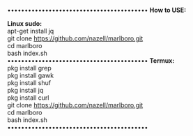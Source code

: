 •••••••••••••••••••••••••••••••••••••••••
<b>How to USE:</b><br>


<b>Linux
sudo:</b><br>
apt-get install jq<br>
git clone https://github.com/nazell/marlboro.git<br>
cd marlboro<br>
bash index.sh<br>
•••••••••••••••••••••••••••••••••••••••••
<b>Termux:</b><br>
pkg install grep<br>
pkg install gawk<br>
pkg install shuf<br>
pkg install jq<br>
pkg install curl<br>
git clone https://github.com/nazell/marlboro.git<br>
cd marlboro<br>
bash index.sh<br>
•••••••••••••••••••••••••••••••••••••••••
